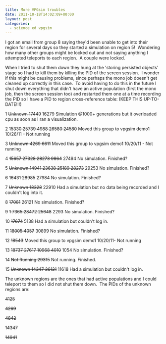 ```yaml
---
title: More VPGsim troubles
date: 2011-10-18T14:02:09+00:00
layout: post
categories:
  - science ed vpgsim
---
```

I got an email from group 8 saying they'd been unable to get into their region for several days so they started a simulation on region 5!  Wondering how many other groups might be locked out and not saying anything I attempted teleports to each region.  A couple were locked.

When I tried to shut them down they hung at the 'storing persisted objects' stage so I had to kill them by killing the PID of the screen session.  I wonder if this might be causing problems, since perhaps the mono job doesn't get cleaned up correctly in this case.  To avoid having to do this in the future I shut down everything that didn't have an active population (first the mono job, then the screen session too) and restarted them one at a time recording the PID so I have a PID to region cross-reference table: (KEEP THIS UP-TO-DATE!!!)

1 <del>Unknown 17449</del> 16279 Simulation @1000+ generations but it overloaded cpu as soon as I ran a visualization.

2 <del>15330 25739 4988 26580 24580</del> Moved this group to vpgsim demo1 10/26/11 - Not running

3 <del>Unknown 4269 6611</del> Moved this group to vpgsim demo1 10/20/11 - Not running

4 <del>15657 27328 28273 9864</del> 27494 No simulation. Finished?

5 <del>Unknown 14941 23638 25189 28273</del> 29253 No simulation. Finished?

6 <del>16431 28985</del> 27984 No simulation. Finished?

7 <del>Unknown 18328</del> 22910 Had a simulation but no data being recorded and I couldn't log into it.

8 <del>17081</del> 26121 No simulation. Finished?

9 <del>1 7365 28472 25648</del> 2293 No simulation. Finished?

10 <del>17674</del> 5138 Had a simulation but couldn't log in.

11 <del>18005 4057</del> 30899 No simulation. Finished?

12 <del>18543</del> Moved this group to vpgsim demo1 10/20/11- Not running

13 <del>18737 27617 10968 4010</del> 1054 No simulation. Finished?

14 <del>Not Running 29315</del> Not running. Finished.

15 <del>Unknown 14347 26121</del> 11618 Had a simulation but couldn't log in.

The unknown regions are the ones that had active populations and I could teleport to them so I did not shut them down.  The PIDs of the unknown regions are:

<del>4125</del>

<del>4269</del>

<del>4842</del>

<del>14347</del>

<del>14941</del>
